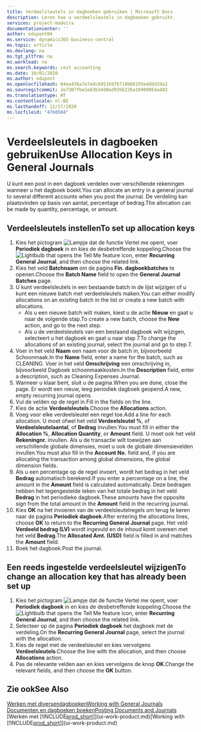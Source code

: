 ```yaml
---
title: Verdeelsleutels in dagboeken gebruiken | Microsoft Docs
description: Leren hoe u verdeelsleutels in dagboeken gebruikt.
services: project-madeira
documentationcenter: ''
author: edupont04
ms.service: dynamics365-business-central
ms.topic: article
ms.devlang: na
ms.tgt_pltfrm: na
ms.workload: na
ms.search.keywords: cost accounting
ms.date: 10/01/2020
ms.author: edupont
ms.openlocfilehash: 84ea436a7e7edc6851b97b718b66195edddd2da2
ms.sourcegitcommit: 2e7307fbe1eb3b34d0ad9356226a19409054a402
ms.translationtype: HT
ms.contentlocale: nl-BE
ms.lasthandoff: 12/17/2020
ms.locfileid: "4760504"
---
```

# <a name="use-allocation-keys-in-general-journals"></a><span data-ttu-id="7c0da-103">Verdeelsleutels in dagboeken gebruiken</span><span class="sxs-lookup"><span data-stu-id="7c0da-103">Use Allocation Keys in General Journals</span></span>
<span data-ttu-id="7c0da-104">U kunt een post in een dagboek verdelen over verschillende rekeningen wanneer u het dagboek boekt.</span><span class="sxs-lookup"><span data-stu-id="7c0da-104">You can allocate an entry in a general journal to several different accounts when you post the journal.</span></span> <span data-ttu-id="7c0da-105">De verdeling kan plaatsvinden op basis van aantal, percentage of bedrag.</span><span class="sxs-lookup"><span data-stu-id="7c0da-105">The allocation can be made by quantity, percentage, or amount.</span></span>

## <a name="to-set-up-allocation-keys"></a><span data-ttu-id="7c0da-106">Verdeelsleutels instellen</span><span class="sxs-lookup"><span data-stu-id="7c0da-106">To set up allocation keys</span></span>
1. <span data-ttu-id="7c0da-107">Kies het pictogram ![Lampje dat de functie Vertel me opent](media/ui-search/search_small.png "Vertel me wat u wilt doen"), voer **Periodiek dagboek** in en kies de desbetreffende koppeling.</span><span class="sxs-lookup"><span data-stu-id="7c0da-107">Choose the ![Lightbulb that opens the Tell Me feature](media/ui-search/search_small.png "Tell me what you want to do") icon, enter **Recurring General Journal**, and then choose the related link.</span></span>
2. <span data-ttu-id="7c0da-108">Kies het veld **Batchnaam** om de pagina **Fin. dagboekbatches** te openen.</span><span class="sxs-lookup"><span data-stu-id="7c0da-108">Choose the **Batch Name** field to open the **General Journal Batches** page.</span></span>
3. <span data-ttu-id="7c0da-109">U kunt verdeelsleutels in een bestaande batch in de lijst wijzigen of u kunt een nieuwe batch met verdeelsleutels maken.</span><span class="sxs-lookup"><span data-stu-id="7c0da-109">You can either modify allocations on an existing batch in the list or create a new batch with allocations.</span></span>
   * <span data-ttu-id="7c0da-110">Als u een nieuwe batch wilt maken, kiest u de actie **Nieuw** en gaat u naar de volgende stap.</span><span class="sxs-lookup"><span data-stu-id="7c0da-110">To create a new batch, choose the **New** action, and go to the next step.</span></span>
   * <span data-ttu-id="7c0da-111">Als u de verdeelsleutels van een bestaand dagboek wilt wijzigen, selecteert u het dagboek en gaat u naar stap 7.</span><span class="sxs-lookup"><span data-stu-id="7c0da-111">To change the allocations of an existing journal, select the journal and go to step 7.</span></span>    
4. <span data-ttu-id="7c0da-112">Voer in het veld **Naam** een naam voor de batch in, bijvoorbeeld Schoonmaak.</span><span class="sxs-lookup"><span data-stu-id="7c0da-112">In the **Name** field, enter a name for the batch, such as CLEANING.</span></span> <span data-ttu-id="7c0da-113">Voer in het veld **Omschrijving** een omschrijving in, bijvoorbeeld Dagboek schoonmaakkosten.</span><span class="sxs-lookup"><span data-stu-id="7c0da-113">In the **Description** field, enter a description, such as Cleaning Expenses Journal.</span></span>
5. <span data-ttu-id="7c0da-114">Wanneer u klaar bent, sluit u de pagina.</span><span class="sxs-lookup"><span data-stu-id="7c0da-114">When you are done, close the page.</span></span> <span data-ttu-id="7c0da-115">Er wordt een nieuw, leeg periodiek dagboek geopend.</span><span class="sxs-lookup"><span data-stu-id="7c0da-115">A new, empty recurring journal opens.</span></span>
6. <span data-ttu-id="7c0da-116">Vul de velden op de regel in.</span><span class="sxs-lookup"><span data-stu-id="7c0da-116">Fill in the fields on the line.</span></span>
7. <span data-ttu-id="7c0da-117">Kies de actie **Verdeelsleutels**.</span><span class="sxs-lookup"><span data-stu-id="7c0da-117">Choose the **Allocations** action.</span></span>
8. <span data-ttu-id="7c0da-118">Voeg voor elke verdeelsleutel een regel toe.</span><span class="sxs-lookup"><span data-stu-id="7c0da-118">Add a line for each allocation.</span></span> <span data-ttu-id="7c0da-119">U moet ofwel het veld **Verdeelsleutel %**, of **Verdeelsleutelaantal**, of **Bedrag** invullen.</span><span class="sxs-lookup"><span data-stu-id="7c0da-119">You must fill in either the **Allocation %**, **Allocation Quantity**, or **Amount** field.</span></span> <span data-ttu-id="7c0da-120">U moet ook het veld **Rekeningnr.** invullen. Als u de transactie wilt toewijzen aan verschillende globale dimensies, moet u ook de globale dimensievelden invullen.</span><span class="sxs-lookup"><span data-stu-id="7c0da-120">You must also fill in the **Account No.** field and, if you are allocating the transaction among global dimensions, the global dimension fields.</span></span>
9. <span data-ttu-id="7c0da-121">Als u een percentage op de regel invoert, wordt het bedrag in het veld **Bedrag** automatisch berekend.</span><span class="sxs-lookup"><span data-stu-id="7c0da-121">If you enter a percentage on a line, the amount in the **Amount** field is calculated automatically.</span></span> <span data-ttu-id="7c0da-122">Deze bedragen hebben het tegengestelde teken van het totale bedrag in het veld **Bedrag** in het periodieke dagboek.</span><span class="sxs-lookup"><span data-stu-id="7c0da-122">These amounts have the opposite sign from the total amount in the **Amount** field in the recurring journal.</span></span>
10. <span data-ttu-id="7c0da-123">Kies **OK** na het invoeren van de verdeelsleutelregels om terug te keren naar de pagina **Periodiek dagboek**.</span><span class="sxs-lookup"><span data-stu-id="7c0da-123">After entering the allocations lines, choose **OK** to return to the **Recurring General Journal** page.</span></span> <span data-ttu-id="7c0da-124">Het veld **Verdeeld bedrag (LV)** wordt ingevuld en de inhoud komt overeen met het veld **Bedrag**.</span><span class="sxs-lookup"><span data-stu-id="7c0da-124">The **Allocated Amt. (USD)** field is filled in and matches the **Amount** field.</span></span>
11. <span data-ttu-id="7c0da-125">Boek het dagboek.</span><span class="sxs-lookup"><span data-stu-id="7c0da-125">Post the journal.</span></span>

## <a name="to-change-an-allocation-key-that-has-already-been-set-up"></a><span data-ttu-id="7c0da-126">Een reeds ingestelde verdeelsleutel wijzigen</span><span class="sxs-lookup"><span data-stu-id="7c0da-126">To change an allocation key that has already been set up</span></span>
1. <span data-ttu-id="7c0da-127">Kies het pictogram ![Lampje dat de functie Vertel me opent](media/ui-search/search_small.png "Vertel me wat u wilt doen"), voer **Periodiek dagboek** in en kies de desbetreffende koppeling.</span><span class="sxs-lookup"><span data-stu-id="7c0da-127">Choose the ![Lightbulb that opens the Tell Me feature](media/ui-search/search_small.png "Tell me what you want to do") icon, enter **Recurring General Journal**, and then choose the related link.</span></span>
2. <span data-ttu-id="7c0da-128">Selecteer op de pagina **Periodiek dagboek** het dagboek met de verdeling.</span><span class="sxs-lookup"><span data-stu-id="7c0da-128">On the **Recurring General Journal** page, select the journal with the allocation.</span></span>
3. <span data-ttu-id="7c0da-129">Kies de regel met de verdeelsleutel en kies vervolgens **Verdeelsleutels**.</span><span class="sxs-lookup"><span data-stu-id="7c0da-129">Choose the line with the allocation, and then choose **Allocations** action.</span></span>
4. <span data-ttu-id="7c0da-130">Pas de relevante velden aan en kies vervolgens de knop **OK**.</span><span class="sxs-lookup"><span data-stu-id="7c0da-130">Change the relevant fields, and then choose the **OK** button.</span></span>

## <a name="see-also"></a><span data-ttu-id="7c0da-131">Zie ook</span><span class="sxs-lookup"><span data-stu-id="7c0da-131">See Also</span></span>
[<span data-ttu-id="7c0da-132">Werken met diversendagboeken</span><span class="sxs-lookup"><span data-stu-id="7c0da-132">Working with General Journals</span></span>](ui-work-general-journals.md)  
[<span data-ttu-id="7c0da-133">Documenten en dagboeken boeken</span><span class="sxs-lookup"><span data-stu-id="7c0da-133">Posting Documents and Journals</span></span>](ui-post-documents-journals.md)  
<span data-ttu-id="7c0da-134">[Werken met [!INCLUDE[prod_short](includes/prod_short.md)]](ui-work-product.md)</span><span class="sxs-lookup"><span data-stu-id="7c0da-134">[Working with [!INCLUDE[prod_short](includes/prod_short.md)]](ui-work-product.md)</span></span>
